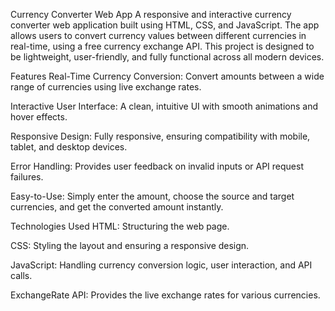 Currency Converter Web App
A responsive and interactive currency converter web application built using HTML, CSS, and JavaScript. The app allows users to convert currency values between different currencies in real-time, using a free currency exchange API. This project is designed to be lightweight, user-friendly, and fully functional across all modern devices.

Features
Real-Time Currency Conversion: Convert amounts between a wide range of currencies using live exchange rates.

Interactive User Interface: A clean, intuitive UI with smooth animations and hover effects.

Responsive Design: Fully responsive, ensuring compatibility with mobile, tablet, and desktop devices.

Error Handling: Provides user feedback on invalid inputs or API request failures.

Easy-to-Use: Simply enter the amount, choose the source and target currencies, and get the converted amount instantly.

Technologies Used
HTML: Structuring the web page.

CSS: Styling the layout and ensuring a responsive design.

JavaScript: Handling currency conversion logic, user interaction, and API calls.

ExchangeRate API: Provides the live exchange rates for various currencies.


